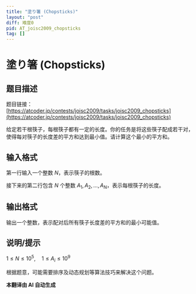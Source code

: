 ```yaml
---
title: "塗り箸 (Chopsticks)"
layout: "post"
diff: 难度0
pid: AT_joisc2009_chopsticks
tag: []
---
```


# 塗り箸 (Chopsticks)

## 题目描述

题目链接：[https://atcoder.jp/contests/joisc2009/tasks/joisc2009_chopsticks](https://atcoder.jp/contests/joisc2009/tasks/joisc2009_chopsticks)

给定若干根筷子，每根筷子都有一定的长度。你的任务是将这些筷子配成若干对，使得每对筷子的长度差的平方和达到最小值。请计算这个最小的平方和。

## 输入格式

第一行输入一个整数 $N$，表示筷子的根数。

接下来的第二行包含 $N$ 个整数 $A_1, A_2, \ldots, A_N$，表示每根筷子的长度。

## 输出格式

输出一个整数，表示配对后所有筷子长度差的平方和的最小可能值。

## 说明/提示

$1 \le N \le 10^5, \quad 1 \le A_i \le 10^9$

根据题意，可能需要排序及动态规划等算法技巧来解决这个问题。

 **本翻译由 AI 自动生成**

